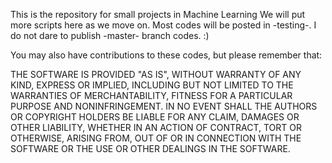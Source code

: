 This is the repository for small projects in Machine Learning
We will put more scripts here as we move on.
Most codes will be posted in -testing-. I do not dare to publish -master- branch codes. :)


You may also have contributions to these codes, but please remember that:

THE SOFTWARE IS PROVIDED "AS IS", WITHOUT WARRANTY OF ANY KIND, EXPRESS OR
IMPLIED, INCLUDING BUT NOT LIMITED TO THE WARRANTIES OF MERCHANTABILITY,
FITNESS FOR A PARTICULAR PURPOSE AND NONINFRINGEMENT. IN NO EVENT SHALL THE
AUTHORS OR COPYRIGHT HOLDERS BE LIABLE FOR ANY CLAIM, DAMAGES OR OTHER
LIABILITY, WHETHER IN AN ACTION OF CONTRACT, TORT OR OTHERWISE, ARISING FROM,
OUT OF OR IN CONNECTION WITH THE SOFTWARE OR THE USE OR OTHER DEALINGS IN
THE SOFTWARE.

